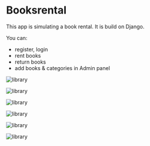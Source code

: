 # Booksrental

This app is simulating a book rental. It is build on Django.

You can:
- register, login
- rent books
- return books
- add books & categories in Admin panel 

![library](https://i.imgur.com/9UcHTFl.png)

![library](https://i.imgur.com/2HGYjwI.png)

![library](https://i.imgur.com/WsZDqqO.png)

![library](https://i.imgur.com/IViOoOk.png)

![library](https://i.imgur.com/rBSjzlP.png)

![library](https://i.imgur.com/6ffwB9l.png)